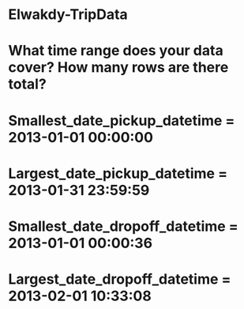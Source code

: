 

# Elwakdy-TripData
 

# What time range does your data cover?  How many rows are there total?

# Smallest_date_pickup_datetime =  2013-01-01 00:00:00

# Largest_date_pickup_datetime =  2013-01-31 23:59:59

# Smallest_date_dropoff_datetime =  2013-01-01 00:00:36

# Largest_date_dropoff_datetime =  2013-02-01 10:33:08


